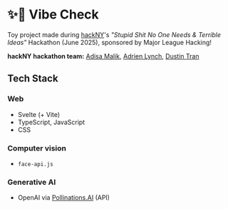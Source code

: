 # ✨💅 Vibe Check

Toy project made during [hackNY](https://hackny.org)'s _"Stupid Shit No One Needs & Terrible Ideas"_ Hackathon (June 2025), sponsored by Major League Hacking!

**hackNY hackathon team:** [Adisa Malik](https://github.com/amalik12), [Adrien Lynch](https://github.com/aadriien), [Dustin Tran](https://github.com/dustintran1324)

## Tech Stack

### Web
- Svelte (+ Vite)
- TypeScript, JavaScript
- CSS

### Computer vision
- `face-api.js`

### Generative AI
- OpenAI via [Pollinations.AI](https://pollinations.ai) (API)



